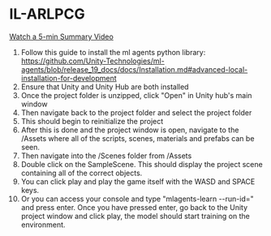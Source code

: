 # IL-ARLPCG

[Watch a 5-min Summary Video](https://www.youtube.com/watch?v=DcBS5_sZu2M)


1. Follow this guide to install the ml agents python library: https://github.com/Unity-Technologies/ml-agents/blob/release_19_docs/docs/Installation.md#advanced-local-installation-for-development
2. Ensure that Unity and Unity Hub are both installed
3. Once the project folder is unzipped, click "Open" in Unity hub's main window
4. Then navigate back to the project folder and select the project folder
5. This should begin to reinitialize the project
6. After this is done and the project window is open, navigate to the /Assets where all of the scripts, scenes, materials and prefabs can be seen.
7. Then navigate into the /Scenes folder from /Assets
8. Double click on the SampleScene. This should display the project scene containing all of the correct objects.
9. You can click play and play the game itself with the WASD and SPACE keys.
10. Or you can access your console and type "mlagents-learn --run-id=<ANY ID YOU WANT>" and press enter.
  Once you have pressed enter, go back to the Unity project window and click play, the model should start training on the environment.

